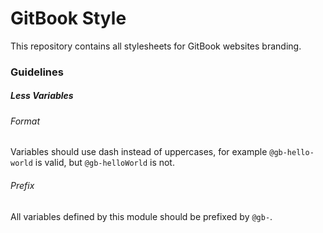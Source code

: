 # GitBook Style

This repository contains all stylesheets for GitBook websites branding.

### Guidelines

##### Less Variables

###### Format

Variables should use dash instead of uppercases, for example `@gb-hello-world` is valid, but `@gb-helloWorld` is not.

###### Prefix

All variables defined by this module should be prefixed by `@gb-`.


